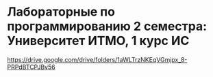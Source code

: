 # Лабораторные по программированию 2 семестра: Университет ИТМО, 1 курс ИС

https://drive.google.com/drive/folders/1aWLTrzNKEqVGmjpx_8-PRPdBTCPJBv56
